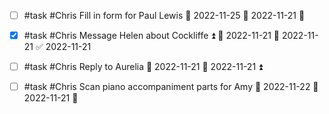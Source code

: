 - [ ] #task #Chris Fill in form for Paul Lewis 📅 2022-11-25 🛫 2022-11-21 🔽 
- [x] #task #Chris Message Helen about Cockliffe ⏫ 🛫 2022-11-21 📅 2022-11-21 ✅ 2022-11-21
- [ ] #task #Chris Reply to Aurelia 📅 2022-11-21 🛫 2022-11-21 ⏫ 
- [ ] #task #Chris Scan piano accompaniment parts for Amy 📅 2022-11-22 🛫 2022-11-21 🔼 

